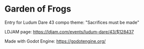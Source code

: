 # Garden of Frogs

Entry for Ludum Dare 43 compo theme: "Sacrifices must be made"

LDJAM page: https://ldjam.com/events/ludum-dare/43/$128437

Made with Godot Engine: https://godotengine.org/